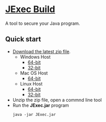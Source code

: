 # [JExec Build](https://github.com/saphirepankaj/jexec-build)

A tool to secure your Java program.

## Quick start

* [Download the latest zip file](https://github.com/saphirepankaj/jexec-build).
    * Windows Host
        * [64-bit](https://github.com/saphirepankaj/jexec-build/blob/main/win-amd64.zip)
        * [32-bit](https://github.com/saphirepankaj/jexec-build/blob/main/win-x86.zip)
    * Mac OS Host
        * [64-bit](https://github.com/saphirepankaj/jexec-build/blob/main/mac-x86_64.zip)
    * Linux Host
        * [64-bit](https://github.com/saphirepankaj/jexec-build/blob/main/linux-amd64.zip)
        * [32-bit](https://github.com/saphirepankaj/jexec-build/blob/main/linux-i386.zip)
* Unzip the zip file, open a commnd line tool
* Run the **JExec.jar** program
    ```
    java -jar JExec.jar
    ```